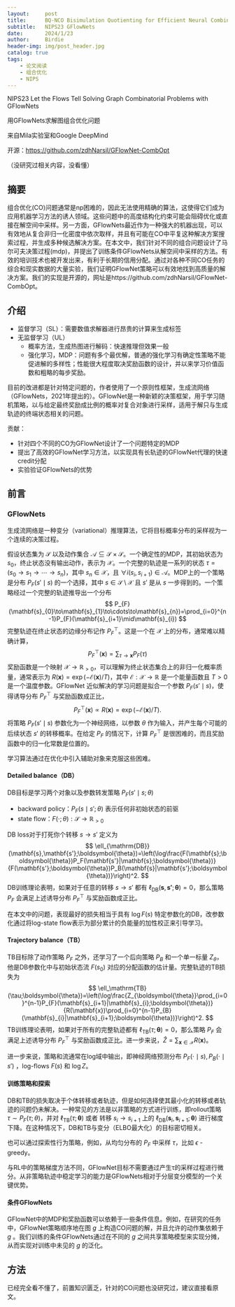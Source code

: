 ```yaml
---
layout:     post
title:      BQ-NCO Bisimulation Quotienting for Efficient Neural Combinatorial Optimization
subtitle:   NIPS23 GFlowNets
date:       2024/1/23
author:     Birdie
header-img: img/post_header.jpg
catalog: true
tags:
    - 论文阅读
    - 组合优化
    - NIPS
---
```


NIPS23 Let the Flows Tell Solving Graph Combinatorial Problems with GFlowNets

用GFlowNets求解图组合优化问题

来自Mila实验室和Google DeepMind

开源：https://github.com/zdhNarsil/GFlowNet-CombOpt

（没研究过相关内容，没看懂）

## 摘要

组合优化(CO)问题通常是np困难的，因此无法使用精确的算法，这使得它们成为应用机器学习方法的诱人领域。这些问题中的高度结构化约束可能会阻碍优化或直接在解空间中采样。另一方面，GFlowNets最近作为一种强大的机器出现，可以有效地从复合非归一化密度中依次取样，并且有可能在CO中平复这种解决方案搜索过程，并生成多种候选解决方案。在本文中，我们针对不同的组合问题设计了马尔可夫决策过程(mdp)，并提出了训练条件GFlowNets从解空间中采样的方法。有效的培训技术也被开发出来，有利于长期的信用分配。通过对各种不同CO任务的综合和现实数据的大量实验，我们证明GFlowNet策略可以有效地找到高质量的解决方案。我们的实现是开源的，网址是https://github.com/zdhNarsil/GFlowNet-CombOpt。



## 介绍

- 监督学习（SL）：需要数值求解器进行昂贵的计算来生成标签
- 无监督学习（UL）
  - 概率方法，生成热图进行解码：快速推理但效果一般
  - 强化学习，MDP：问题有多个最优解，普通的强化学习有确定性策略不能促进解的多样性；性能很大程度取决奖励函数的设计，并以来学习价值函数和粗略的每步奖励。

目前的改进都是针对特定问题的，作者使用了一个原则性框架，生成流网络（GFlowNets，2021年提出的）。GFlowNet是一种新颖的决策框架，用于学习随机策略，以与给定最终奖励成比例的概率对复合对象进行采样，适用于解只与生成轨迹的终端状态相关的问题。

贡献：

- 针对四个不同的CO为GFlowNet设计了一个问题特定的MDP
- 提出了高效的GFlowNet学习方法，以实现具有长轨迹的GFlowNet代理的快速credit分配
- 实验验证GFlowNets的优势



## 前言

### GFlowNets

生成流网络是一种变分（variational）推理算法，它将目标概率分布的采样视为一个连续的决策过程。

假设状态集为 $\mathcal{S}$ 以及动作集合 $\mathcal{A}\subseteq\mathcal{S}\times\mathcal{S}$。一个确定性的MDP，其初始状态为 $s_0$，终止状态没有输出动作，表示为 $\mathcal{X}$。一个完整的轨迹是一系列的状态 $\tau=(s_0\rightarrow s_1\rightarrow\cdots\rightarrow s_n)$，其中 $s_n\in\mathcal{X}$，且 $\forall i(s_i,s_{i+1})\in\mathcal{A}$。MDP上的一个策略是分布 $P_F(s'\mid s)$ 的一个选择，其中 $s\in\mathcal{S}\setminus\mathcal{X}$ 且 $s'$ 是从 $s$ 一步得到的。一个策略经过一个完整的轨迹推导出一个分布
$$
P_{F}(\mathbf{s}_{0}\to\mathbf{s}_{1}\to\cdots\to\mathbf{s}_{n})=\prod_{i=0}^{n-1}P_{F}(\mathbf{s}_{i+1}\mid\mathbf{s}_{i})
$$
完整轨迹在终止状态的边缘分布记作 $P_F^{\top}$。这是一个在 $\mathcal{X}$ 上的分布，通常难以精确计算，
$$
P_{F}^{\top}(\mathbf{x})=\sum_{\tau\to\mathbf{x}}P_{F}(\tau)
$$
奖励函数是一个映射 $\mathcal{X}\rightarrow\mathbb{R}_{>0}$，可以理解为终止状态集合上的非归一化概率质量，通常表示为 $R(\mathbf{x})=\exp(-\mathcal{E}(\mathbf{x})/T)$，其中 $\mathcal{E}:\mathcal{X}\rightarrow\mathbb{R}$ 是一个能量函数且 $T>0$ 是一个温度参数。GFlowNet 近似解决的学习问题是拟合一个参数 $P_F(s'\mid s)$，使得诱导分布 $P_F^{\top}$ 与奖励函数成正比，
$$
P_{F}^{\top}(\mathbf{x})\propto R(\mathbf{x})=\exp(-\mathcal{E}(\mathbf{x})/T).
$$
将策略 $P_F(s'\mid s)$ 参数化为一个神经网络，以参数 $\theta$ 作为输入，并产生每个可能的后续状态 $s'$ 的转移概率。在给定 $P_F$ 的情况下，计算 $P_F^{\top}$ 是很困难的，而且奖励函数中的归一化常数是位置的。

学习算法通过在优化中引入辅助对象来克服这些困难。

#### Detailed balance（DB）

DB目标是学习两个对象以及参数转发策略 $P_F(s'\mid s;\theta)$

- backward policy：$P_F(s\mid s';\theta)$ 表示任何非初始状态的前驱
- state flow：$F(\cdot;\theta):\mathcal{S}\rightarrow\mathbb{R}_{>0}$

DB loss对于打死你个转移 $s\rightarrow s'$ 定义为
$$
\ell_{\mathrm{DB}}(\mathbf{s},\mathbf{s'};\boldsymbol{\theta})=\left(\log\frac{F(\mathbf{s};\boldsymbol{\theta})P_F(\mathbf{s'}|\mathbf{s};\boldsymbol{\theta})}{F(\mathbf{s'};\boldsymbol{\theta})P_B(\mathbf{s}|\mathbf{s'};\boldsymbol{\theta})}\right)^2.
$$
DB训练理论表明，如果对于任意的转移 $s\rightarrow s'$ 都有 $\ell_{\mathrm{DB}}(\mathbf{s},\mathbf{s'};\boldsymbol{\theta})=0$，那么策略 $P_F$ 会满足上述诱导分布 $P_F^{\top}$ 与奖励函数成正比。

在本文中的问题，表现最好的损失相当于具有 $\log F(s)$ 特定参数化的DB，改参数化通过将log-state flow表示为部分累计的负能量的加性校正来引导学习。

#### Trajectory balance（TB）

TB目标除了动作策略 $P_F$ 之外，还学习了一个后向策略 $P_B$ 和一个单一标量 $Z_\theta$，他是DB参数化中与初始状态流 $F(s_0)$ 对应的分配函数的估计量。完整轨迹的TB损失为
$$
\ell_\mathrm{TB}(\tau;\boldsymbol{\theta})=\left(\log\frac{Z_{\boldsymbol{\theta}}\prod_{i=0}^{n-1}P_{F}(\mathbf{s}_{i+1}|\mathbf{s}_{i};\boldsymbol{\theta})}{R(\mathbf{x})\prod_{i=0}^{n-1}P_{B}(\mathbf{s}_{i}|\mathbf{s}_{i+1};\boldsymbol{\theta})}\right)^2.
$$
TB训练理论表明，如果对于所有的完整轨迹都有 $\ell_\mathrm{TB}(\tau;\boldsymbol{\theta})=0$，那么策略 $P_F$ 会满足上述诱导分布 $P_F^{\top}$ 与奖励函数成正比。进一步来说，$\hat{Z}=\sum_{\mathbf{x}\in\mathcal{X}}R(\mathbf{x})$。

进一步来说，策略和流通常在log域中输出，即神经网络预测分布 $P_F(\cdot\mid s),P_B(\cdot\mid s')$ ，log-flows $F(s)$ 和 $\log Z$。

#### 训练策略和探索

DB和TB的损失取决于个体转移或者轨迹，但是如何选择使其最小化的转移或者轨迹的问题仍未解决。一种常见的方法是以非策略的方式进行训练，即rollout策略 $\tau\sim P_F(\tau;\theta)$，并对 $\ell_\mathrm{TB}(\tau;\boldsymbol{\theta})$ 或者 转移 $s_i\rightarrow s_{i+1}$ 上的 $\ell_{\mathrm{DB}}(\mathbf{s}_i,\mathbf{s}_{i+1};\boldsymbol{\theta})$ 进行梯度下降。在这种情况下，DB和TB与变分（ELBO最大化）的目标密切相关。

也可以通过探索性行为策略，例如，从均匀分布的 $P_F$ 中采样 $\tau$，比如 $\epsilon$ -greedy。

与RL中的策略梯度方法不同，GFlowNet目标不需要通过产生τ的采样过程进行微分。从非策略轨迹中稳定学习的能力是GFlowNets相对于分层变分模型的一个关键优势。

#### 条件GFlowNets

GFlowNet中的MDP和奖励函数可以依赖于一些条件信息。例如，在研究的任务中，GFlowNet策略顺序地在图 $g$ 上构造CO问题的解，并且允许的动作集依赖于 $g$ 。我们训练的条件GFlowNets通过在不同的 $g$ 之间共享策略模型来实现分摊，从而实现对训练中未见的 $g$ 的泛化。



## 方法

已经完全看不懂了，前置知识匮乏，针对的CO问题也没研究过，建议直接看原文。